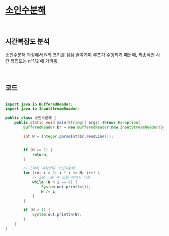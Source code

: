# [소인수분해](https://www.acmicpc.net/problem/11653)

<br>

## 시간복잡도 분석

소인수분해 과정에서  N의 크기를 점점 줄여가며 루프가 수행되기 때문에, 최종적인 시간 복잡도는 n^1/2 에 가까움.

<br>

## 코드

```java

import java.io.BufferedReader;
import java.io.InputStreamReader;

public class 소인수분해 {
    public static void main(String[] args) throws Exception{
        BufferedReader br = new BufferedReader(new InputStreamReader(System.in));

        int N = Integer.parseInt(br.readLine());


        if (N == 1) {
            return;
        }

        // 2부터 시작하여 소인수분해
        for (int i = 2; i * i <= N; i++) {
            // i로 나눌 수 있을 때까지 나눔
            while (N % i == 0) {
                System.out.println(i);
                N /= i;
            }
        }

        if (N > 1) {
            System.out.println(N);
        }
    }
}
```
